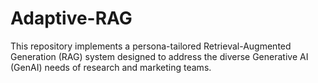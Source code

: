 # Adaptive-RAG
This repository implements a persona-tailored Retrieval-Augmented Generation (RAG) system designed to address the diverse Generative AI (GenAI) needs of research and marketing teams.
